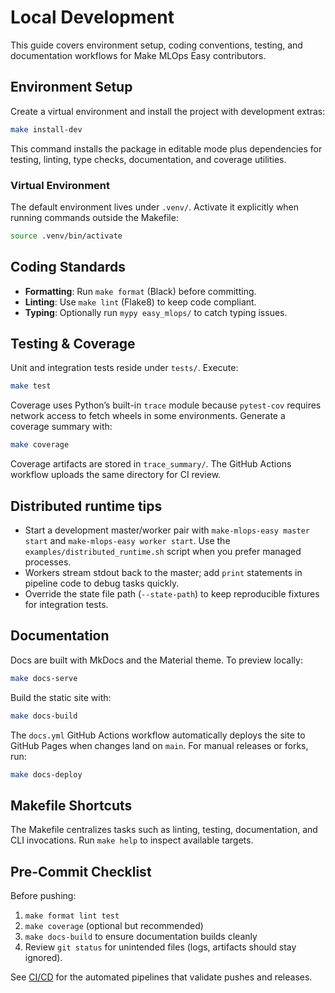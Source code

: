 # Local Development

This guide covers environment setup, coding conventions, testing, and documentation workflows for Make MLOps Easy contributors.

## Environment Setup

Create a virtual environment and install the project with development extras:

```bash
make install-dev
```

This command installs the package in editable mode plus dependencies for testing, linting, type checks, documentation, and coverage utilities.

### Virtual Environment

The default environment lives under `.venv/`. Activate it explicitly when running commands outside the Makefile:

```bash
source .venv/bin/activate
```

## Coding Standards

- **Formatting**: Run `make format` (Black) before committing.
- **Linting**: Use `make lint` (Flake8) to keep code compliant.
- **Typing**: Optionally run `mypy easy_mlops/` to catch typing issues.

## Testing & Coverage

Unit and integration tests reside under `tests/`. Execute:

```bash
make test
```

Coverage uses Python’s built-in `trace` module because `pytest-cov` requires network access to fetch wheels in some environments. Generate a coverage summary with:

```bash
make coverage
```

Coverage artifacts are stored in `trace_summary/`. The GitHub Actions workflow uploads the same directory for CI review.

## Distributed runtime tips

- Start a development master/worker pair with `make-mlops-easy master start` and `make-mlops-easy worker start`. Use the `examples/distributed_runtime.sh` script when you prefer managed processes.
- Workers stream stdout back to the master; add `print` statements in pipeline code to debug tasks quickly.
- Override the state file path (`--state-path`) to keep reproducible fixtures for integration tests.

## Documentation

Docs are built with MkDocs and the Material theme. To preview locally:

```bash
make docs-serve
```

Build the static site with:

```bash
make docs-build
```

The `docs.yml` GitHub Actions workflow automatically deploys the site to GitHub Pages when changes land on `main`. For manual releases or forks, run:

```bash
make docs-deploy
```

## Makefile Shortcuts

The Makefile centralizes tasks such as linting, testing, documentation, and CLI invocations. Run `make help` to inspect available targets.

## Pre-Commit Checklist

Before pushing:

1. `make format lint test`
2. `make coverage` (optional but recommended)
3. `make docs-build` to ensure documentation builds cleanly
4. Review `git status` for unintended files (logs, artifacts should stay ignored).

See [CI/CD](cicd.md) for the automated pipelines that validate pushes and releases.
